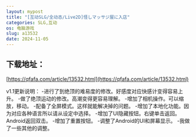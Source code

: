 ```yaml
---
layout: mypost
title: "[互动SLG/全动态/Live2D]怪しマッサジ屋に入店"
categories: SLG,互动
os: 电脑游戏
slug: a13532
date: 2024-11-05
---
```


## 下载地址：

[https://qfafa.com/article/13532.html](https://qfafa.com/article/13532.html)

v1.1更新说明： -进行了到绝顶的难易度的修改。好感度对应快感计变得容易上升。 -做了绝顶运动的修改。高潮变得更容易理解。 -增加了相机操作。可以缩放，移动。 -配备了全屏模式。这样就能解决掉的问题。 -增加了本地化功能。因为对应各种语言所以请从设定中选择。 -增加了UI隐藏按钮。右键单击返回。Android返回双击。 -增加了重置按钮。 -调整了Android的UI和屏幕显示。 -我做了一些其他的调整。